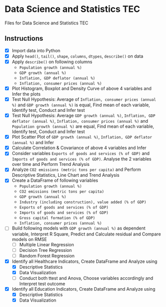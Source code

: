 # Data Science and Statistics TEC
Files for Data Science and Statistics TEC

## Instructions
- [x] Import data into Python
- [x] Apply `head()`, `tail()`, `shape`, `columns`, `dtypes`, `describe()` on data
- [x] Apply `describe()` on following columns 
    - `Population growth (annual %)`
    - `GDP growth (annual %)`
    - `Inflation, GDP deflator (annual %)`
    - `Inflation, consumer prices (annual %)`
- [x] Plot Histogram, Boxplot and Density Curve of above 4 variables and Infer the plots
- [x] Test Null Hypothesis: Average of `Inflation, consumer prices (annual %)` and `GDP growth (annual %)` is equal, Find mean of each variable, Identify test, Conduct and Infer test
- [x] Test Null Hypothesis: Average `GDP growth (annual %)`, `Inflation, GDP deflator (annual %)`, `Inflation, consumer prices (annual %)` and `Population growth (annual %)` are equal, Find mean of each variable, Identify test, Conduct and Infer test
- [x] Plot Scatter Plot of `GDP growth (annual %)`, `Inflation, GDP deflator (annual %)` and Infer
- [x] Calculate Correlation & Covariance of above 4 variables and Infer
- [x] Consider variables `Exports of goods and services (% of GDP)` and `Imports of goods and services (% of GDP)`. Analyse the 2 variables over time and Perform Trend Analysis
- [x] Analyze `CO2 emissions (metric tons per capita)` and Perform Descriptive Statistics, Line Chart and Trend Analysis
- [x] Create a DataFrame of following variables
    - `Population growth (annual %)`
    - `CO2 emissions (metric tons per capita)` 
    - `GDP growth (annual %)`
    - `Industry (including construction), value added (% of GDP)`
    - `Exports of goods and services (% of GDP)`
    - `Imports of goods and services (% of GDP)`
    - `Gross capital formation (% of GDP)`
    - `Inflation, consumer prices (annual %)`
- [ ] Build following models with `GDP growth (annual %)` as dependent variable, Interpret R Square, Predict and Calculate residual and Compare models on RMSE
    - [ ] Multiple Linear Regression
    - [ ] Decision Tree Regression
    - [ ] Random Forest Regression
- [x] Identify all Healthcare Indicators, Create DataFrame and Analyze using
    - [x] Descriptive Statistics
    - [x] Data Visualization
    - [ ] Conduct both ttest and Anova, Choose variables accordingly and Interpret test outcome
- [x] Identify all Education Indicators, Create DataFrame and Analyze using
    - [x] Descriptive Statistics
    - [x] Data Visualization